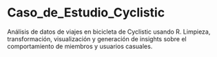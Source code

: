 # Caso_de_Estudio_Cyclistic
Análisis de datos de viajes en bicicleta de Cyclistic usando R. Limpieza, transformación, visualización y generación de insights sobre el comportamiento de miembros y usuarios casuales.
